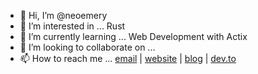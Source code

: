 - 👋 Hi, I’m @neoemery
- 👀 I’m interested in ... Rust 
- 🌱 I’m currently learning ... Web Development with Actix
- 💞️ I’m looking to collaborate on ...
- 📫 How to reach me ...  [email](mailto:emeryneo@gmail.com) | [website](https://www.neoemery.com/ "Neo's Website") | [blog](https://neoemery.hashnode.dev/ "Neo's Blog") | [dev.to](https://dev.to/neoemery "Neo - Dev") 
<!---
neoemery/neoemery is a ✨ special ✨ repository because its `README.md` (this file) appears on your GitHub profile.
You can click the Preview link to take a look at your changes.
--->
